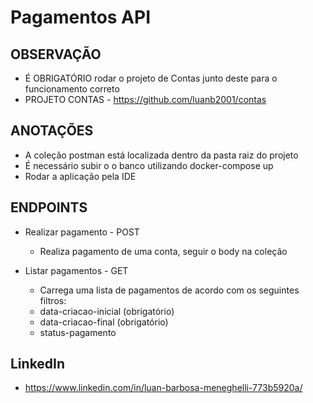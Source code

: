 # Pagamentos API

## OBSERVAÇÃO
 - É OBRIGATÓRIO rodar o projeto de Contas junto deste para o funcionamento correto
 - PROJETO CONTAS - https://github.com/luanb2001/contas

## ANOTAÇÕES
 - A coleção postman está localizada dentro da pasta raiz do projeto
 - É necessário subir o o banco utilizando docker-compose up
 - Rodar a aplicação pela IDE


## ENDPOINTS
 - Realizar pagamento - POST
    - Realiza pagamento de uma conta, seguir o body na coleção
  
 - Listar pagamentos - GET
   - Carrega uma lista de pagamentos de acordo com os seguintes filtros:
   - data-criacao-inicial (obrigatório)
   - data-criacao-final (obrigatório)
   - status-pagamento

## LinkedIn
- https://www.linkedin.com/in/luan-barbosa-meneghelli-773b5920a/
